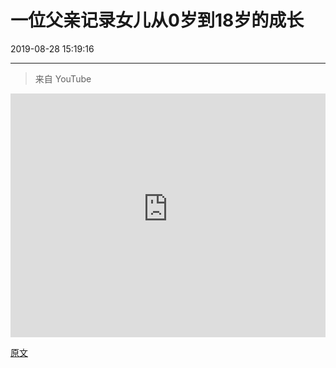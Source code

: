 # 一位父亲记录女儿从0岁到18岁的成长

2019-08-28 15:19:16

---

> 来自 YouTube

<iframe width="100%" height="390" src="https://www.youtube-nocookie.com/embed/yfqpqiTMUEg" frameborder="0" allow="accelerometer; autoplay; encrypted-media; gyroscope; picture-in-picture" allowfullscreen></iframe>

[原文](https://www.reddit.com/r/aww/comments/cw0ipi/loving_dad_makes_timelapse_of_daughter_growing_up/)
